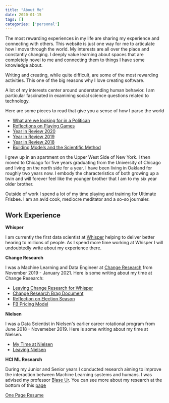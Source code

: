 ```yaml
---
title: "About Me"
date: 2020-01-15
tags: []
categories: ['personal']
---
```


The most rewarding experiences in my life are sharing my experience and connecting with others. This website is just one way for me to articulate how I move through the world. My interests are all over the place and constantly changing. I deeply value learning about spaces that are completely novel to me and connecting them to things I have some knowledge about.

Writing and creating, while quite difficult, are some of the most rewarding activities. This one of the big reasons why I love creating software.

A lot of my interests center around understanding human behavior. I am particular fascinated in examining social science questions related to technology.

Here are some pieces to read that give you a sense of how I parse the world
* [What are we looking for in a Politican](#/post/politican_ideaology_leadership)
* [Reflections on Playing Games](#/post/games)
* [Year in Review 2020](#/post/2020_review)
* [Year in Review 2019](#/post/2019_review)
* [Year in Review 2018](#/post/2018_review)
* [Building Models and the Scientific Method](#/post/model_building)

I grew up in an apartment on the Upper West Side of New York. I then moved to Chicago for five years graduating from the University of Chicago and living on the north side for a year. I have been living in Oakland for roughly two years now. I embody the characteristics of both growing up a twin and will forever feel like the younger brother that I am to my six year older brother.

Outside of work I spend a lot of my time playing and training for Ultimate Frisbee. I am an avid cook, mediocre meditator and a so-so journaler.


## Work Experience

**Whisper**

I am currently the first data scientist at [Whisper](https://whisper.ai/) helping to deliver better hearing to millions of people. As I spend more time working at Whisper I will undoubtedly write about my experience there.

**Change Research**

I was a Machine Learning and Data Engineer at [Change Research](https://changeresearch.com/) from November 2019 - January 2021. Here is some writing about my time at Change Research:
- [Leaving Change Research for Whisper](#/post/CR_to_whisper)
- [Change Research Brag Document](#/post/cr_brag_document)
- [Reflection on Election Season](#/post/reflections_on_election_season)
- [FB Pricing Model](#/post/CR_fb_pricing_model)

**Nielsen**

I was a Data Scientist in Nielsen's earlier career rotational program from June 2018 - Novemeber 2019. Here is some writing about my time at Nielsen.

- [My Time at Nielsen](#/post/my_time_at_nielsen)
- [Leaving Nielsen](#/post/leaving_nielsen)

**HCI ML Research**

During my Junior and Senior years I conducted research aiming to improve the interaction between Machine Learning systems and humans. I was advised my professor [Blase Ur](https://www.blaseur.com/). You can see more about my research at the bottom of this [page](/#/research)


[One Page Resume](https://drive.google.com/file/d/1amh29U0kqnstNc9J3JpY2pcmj5gTdjzA/view?usp=sharing)


